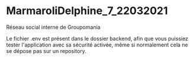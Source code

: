 # MarmaroliDelphine_7_22032021
Réseau social interne de Groupomania

Le fichier .env est présent dans le dossier backend, 
afin que vous puissiez tester l'application avec sa sécurité activée, 
même si normalement cela ne se dépose pas sur un repository.
